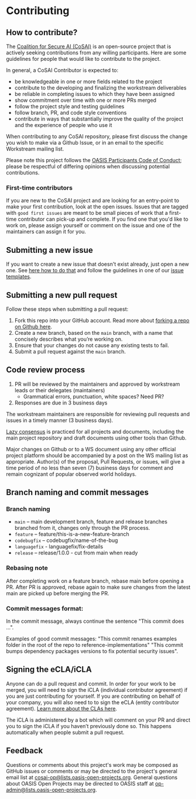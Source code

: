 # Contributing 

## How to contribute?

The [Coalition for Secure AI (CoSAI)](https://www.coalitionforsecureai.org/) is an open-source project that is actively seeking contributions from any willing participants. Here are some guidelines for people that would like to contribute to the project.

In general, a CoSAI Contributor is expected to:
* be knowledgeable in one or more fields related to the project
* contribute to the developing and finalizing the workstream deliverables
* be reliable in completing issues to which they have been assigned
* show commitment over time with one or more PRs merged
* follow the project style and testing guidelines
* follow branch, PR, and code style conventions
* contribute in ways that substantially improve the quality of the project and the experience of people who use it

When contributing to any CoSAI repository, please first discuss the change you wish to make via a Github Issue, or in an email to the specific Workstream mailing list.

Please note this project follows the [OASIS Participants Code of Conduct](https://www.oasis-open.org/policies-guidelines/oasis-participants-code-of-conduct/); please be respectful of differing opinions when discussing potential contributions.

### First-time contributors

If you are new to the CoSAI project and are looking for an entry-point to make your first contribution, look at the open issues. Issues that are tagged with `good first issues` are meant to be small pieces of work that a first-time contributor can pick-up and complete. If you find one that you'd like to work on, please assign yourself or comment on the issue and one of the maintainers can assign it for you.

## Submitting a new issue

If you want to create a new issue that doesn't exist already, just open a new one. See [here how to do that](https://github.com/cosai-oasis/cosai-tsc/blob/main/.github/ISSUE_TEMPLATE/issue.md) and follow the guidelines in one of our [issue templates](https://github.com/cosai-oasis/cosai-tsc/blob/main/.github/ISSUE_TEMPLATE/issue.md).

## Submitting a new pull request

Follow these steps when submitting a pull request:

1. Fork this repo into your GitHub account. Read more about [forking a repo on Github here](https://docs.github.com/en/pull-requests/collaborating-with-pull-requests/working-with-forks/fork-a-repo).
2. Create a new branch, based on the `main` branch, with a name that concisely describes what you’re working on.
3. Ensure that your changes do not cause any existing tests to fail.
4. Submit a pull request against the `main` branch.

## Code review process
1. PR will be reviewed by the maintainers and approved by workstream leads or their delegates (maintainers)
    * Grammatical errors, punctuation, white spaces? Need PR? 
3. Responses are due in 3 business days
   
The workstream maintainers are responsible for reviewing pull requests and issues in a timely manner (3 business days).

[Lazy consensus](https://openoffice.apache.org/docs/governance/lazyConsensus.html) is practiced for all projects and documents, including the main project repository and draft documents using other tools than Github.

Major changes on Github or to a WS document using any other official project platform should be accompanied by a post on the WS mailing list as appropriate. Author(s) of the proposal, Pull Requests, or issues, will give a time period of no less than seven (7) business days for comment and remain cognizant of popular observed world holidays.

## Branch naming and commit messages

### Branch naming

* `main` – main development branch, feature and release branches branched from it, changes only through the PR process.
* `feature` – feature/this-is-a-new-feature-branch
* `codebugfix` – codebugfix/name-of-the-bug
* `languagefix` - languagefix/fix-details
* `release` – release/1.0.0 - cut from main when ready

### Rebasing note

After completing work on a feature branch, rebase main before opening a PR. After PR is approved, rebase again to make sure changes from the latest main are picked up before merging the PR.

### Commit messages format:

In the commit message, always continue the sentence "This commit does ...".

 Examples of good commit messages:
"This commit renames examples folder in the root of the repo to reference-implementations"
"This commit bumps dependency packages versions to fix potential security issues".

## Signing the eCLA/iCLA

Anyone can do a pull request and commit. In order for your work to be merged, you will need to sign the iCLA (individual contributor agreement) if you are just contributing for yourself. If you are contributing on behalf of your company, you will also need to to sign the eCLA (entity contributor agreement). [Learn more about the CLAs here](https://www.oasis-open.org/open-projects/cla/).

The iCLA is administered by a bot which will comment on your PR and direct you to sign the iCLA if you haven’t previously done so. This happens automatically when people submit a pull request.


## Feedback

Questions or comments about this project's work may be composed as GitHub issues or comments or may be directed to the project's general email list at cosai-op@lists.oasis-open-projects.org. General questions about OASIS Open Projects may be directed to OASIS staff at [op-admin@lists.oasis-open-projects.org](mailto:op-admin@lists.oasis-open-projects.org).
